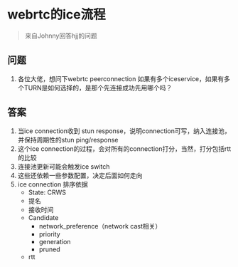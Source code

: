 # webrtc的ice流程
> 来自Johnny回答hjj的问题

## 问题
1. 各位大佬，想问下webrtc peerconnection 如果有多个iceservice，如果有多个TURN是如何选择的，是那个先连接成功先用哪个吗？

## 答案
1. 当ice connection收到 stun response，说明connection可写，纳入连接池，并保持周期性的stun ping/response
2. 这个ice connection的过程，会对所有的connection打分，当然，打分包括rtt的比较
3. 连接池更新可能会触发ice switch
4. 这些还依赖一些参数配置，决定后面如何走向
5. ice connection 排序依据
   - State: CRWS
   - 提名
   - 接收时间 
   - Candidate
     - network_preference（network cast相关）
     - priority
     - generation
     - pruned
   - rtt
